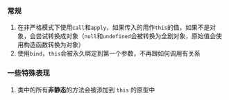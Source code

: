 ### 常规

1. 在非严格模式下使用`call`和`apply`，如果传入的用作`this`的值，如果不是对象，会尝试转换成对象（`null`和`undefined`会被转换为全剧对象，原始值会使用构造函数转换为对象）
2. 使用`bind`，`this`会被永久绑定到第一个参数，不再跟如何调用有关系

### 一些特殊表现

1. 类中的所有**非静态**的方法会被添加到 `this` 的原型中
